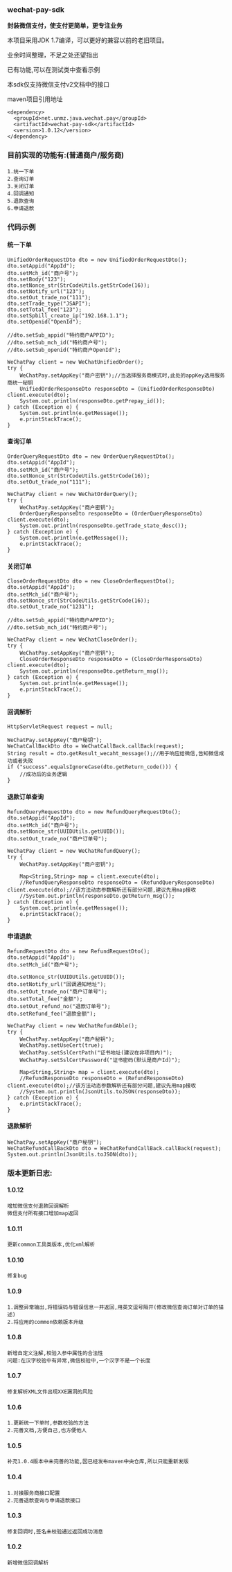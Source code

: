 ### wechat-pay-sdk
__封装微信支付，使支付更简单，更专注业务__

本项目采用JDK 1.7编译，可以更好的兼容以前的老旧项目。

业余时间整理，不足之处还望指出

已有功能,可以在测试类中查看示例

本sdk仅支持微信支付v2文档中的接口

maven项目引用地址
```
<dependency>
  <groupId>net.unmz.java.wechat.pay</groupId>
  <artifactId>wechat-pay-sdk</artifactId>
  <version>1.0.12</version>
</dependency>
```

### 目前实现的功能有:(普通商户/服务商)
    
    1.统一下单
    2.查询订单
    3.关闭订单
    4.回调通知
    5.退款查询
    6.申请退款

### 代码示例
#### 统一下单

    UnifiedOrderRequestDto dto = new UnifiedOrderRequestDto();
    dto.setAppid("AppId");
    dto.setMch_id("商户号");
    dto.setBody("123");
    dto.setNonce_str(StrCodeUtils.getStrCode(16));
    dto.setNotify_url("123");
    dto.setOut_trade_no("111");
    dto.setTrade_type("JSAPI");
    dto.setTotal_fee("123");
    dto.setSpbill_create_ip("192.168.1.1");
    dto.setOpenid("OpenId");

    //dto.setSub_appid("特约商户APPID");
    //dto.setSub_mch_id("特约商户号");
    //dto.setSub_openid("特约商户OpenId");
    
    WeChatPay client = new WeChatUnifiedOrder();
    try {
        WeChatPay.setAppKey("商户密钥");//当选择服务商模式时,此处的appKey选用服务商统一秘钥
        UnifiedOrderResponseDto responseDto = (UnifiedOrderResponseDto) client.execute(dto);
        System.out.println(responseDto.getPrepay_id());
    } catch (Exception e) {
        System.out.println(e.getMessage());
        e.printStackTrace();
    }

#### 查询订单

    OrderQueryRequestDto dto = new OrderQueryRequestDto();
    dto.setAppid("AppId");
    dto.setMch_id("商户号");
    dto.setNonce_str(StrCodeUtils.getStrCode(16));
    dto.setOut_trade_no("111");
    
    WeChatPay client = new WeChatOrderQuery();
    try {
        WeChatPay.setAppKey("商户密钥");
        OrderQueryResponseDto responseDto = (OrderQueryResponseDto) client.execute(dto);
        System.out.println(responseDto.getTrade_state_desc());
    } catch (Exception e) {
        System.out.println(e.getMessage());
        e.printStackTrace();
    }

#### 关闭订单

    CloseOrderRequestDto dto = new CloseOrderRequestDto();
    dto.setAppid("AppId");
    dto.setMch_id("商户号");
    dto.setNonce_str(StrCodeUtils.getStrCode(16));
    dto.setOut_trade_no("1231");
    
    //dto.setSub_appid("特约商户APPID");
    //dto.setSub_mch_id("特约商户号");
    
    WeChatPay client = new WeChatCloseOrder();
    try {
        WeChatPay.setAppKey("商户密钥");
        CloseOrderResponseDto responseDto = (CloseOrderResponseDto) client.execute(dto);
        System.out.println(responseDto.getReturn_msg());
    } catch (Exception e) {
        System.out.println(e.getMessage());
        e.printStackTrace();
    }

#### 回调解析

    HttpServletRequest request = null;
    
    WeChatPay.setAppKey("商户秘钥");
    WeChatCallBackDto dto = WeChatCallBack.callBack(request);
    String result = dto.getResult_wecaht_message();//用于响应给微信,告知微信成功或者失败
    if ("success".equalsIgnoreCase(dto.getReturn_code())) {
        //成功后的业务逻辑
    }

#### 退款订单查询

    RefundQueryRequestDto dto = new RefundQueryRequestDto();
    dto.setAppid("AppId");
    dto.setMch_id("商户号");
    dto.setNonce_str(UUIDUtils.getUUID());
    dto.setOut_trade_no("商户订单号");

    WeChatPay client = new WeChatRefundQuery();
    try {
        WeChatPay.setAppKey("商户密钥");
        
        Map<String,String> map = client.execute(dto);
        //RefundQueryResponseDto responseDto = (RefundQueryResponseDto) client.execute(dto);//该方法动态参数解析还有部分问题,建议先用map接收
        //System.out.println(responseDto.getReturn_msg());
    } catch (Exception e) {
        System.out.println(e.getMessage());
        e.printStackTrace();
    }

#### 申请退款

    RefundRequestDto dto = new RefundRequestDto();
    dto.setAppid("AppId");
    dto.setMch_id("商户号");

    dto.setNonce_str(UUIDUtils.getUUID());
    dto.setNotify_url("回调通知地址");
    dto.setOut_trade_no("商户订单号");
    dto.setTotal_fee("金额");
    dto.setOut_refund_no("退款订单号");
    dto.setRefund_fee("退款金额");

    WeChatPay client = new WeChatRefundAble();
    try {
        WeChatPay.setAppKey("商户秘钥");
        WeChatPay.setUseCert(true);
        WeChatPay.setSslCertPath("证书地址(建议在非项目内)");
        WeChatPay.setSslCertPassword("证书密码(默认是商户Id)");
        
        Map<String,String> map = client.execute(dto);
        //RefundResponseDto responseDto = (RefundResponseDto) client.execute(dto);//该方法动态参数解析还有部分问题,建议先用map接收
        //System.out.println(JsonUtils.toJSON(responseDto));
    } catch (Exception e) {
        e.printStackTrace();
    }

#### 退款解析

    WeChatPay.setAppKey("商户秘钥");
    WeChatRefundCallBackDto dto = WeChatRefundCallBack.callBack(request);
    System.out.println(JsonUtils.toJSON(dto));


### 版本更新日志:

#### 1.0.12

    增加微信支付退款回调解析
    微信支付所有接口增加map返回

#### 1.0.11

    更新common工具类版本,优化xml解析

#### 1.0.10

    修复bug

#### 1.0.9
    
    1.调整异常输出,将错误码与错误信息一并返回,用英文逗号隔开(修改微信查询订单对订单的描述)
    2.将应用的common依赖版本升级

#### 1.0.8

    新增自定义注解,校验入参中属性的合法性
    问题:在汉字校验中有异常,微信校验中,一个汉字不是一个长度


#### 1.0.7

    修复解析XML文件出现XXE漏洞的风险


#### 1.0.6

    1.更新统一下单时,参数校验的方法
    2.完善文档,方便自己,也方便他人


#### 1.0.5

    补充1.0.4版本中未完善的功能,因已经发布maven中央仓库,所以只能重新发版


#### 1.0.4
    
    1.对接服务商接口配置
    2.完善退款查询与申请退款接口

#### 1.0.3

    修复回调时,签名未校验通过返回成功消息

#### 1.0.2
    
    新增微信回调解析